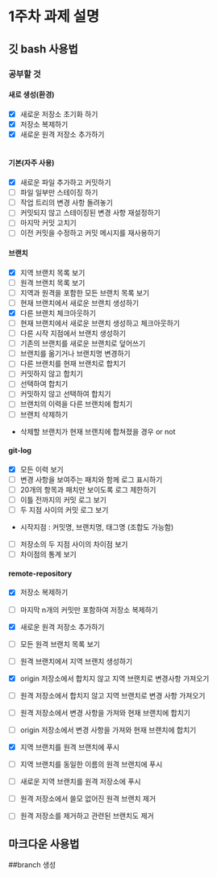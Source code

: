 # 1주차 과제 설명

## 깃 bash 사용법

### 공부할 것
#### 새로 생성(환경)
- [x] 새로운 저장소 초기화 하기
- [x] 저장소 복제하기
- [x] 새로운 원격 저장소 추가하기<br><br>
#### 기본(자주 사용)
- [x] 새로운 파일 추가하고 커밋하기
- [ ] 파일 일부만 스테이징 하기
- [ ] 작업 트리의 변경 사항 돌려놓기
- [ ] 커밋되지 않고 스테이징된 변경 사항 재설정하기
- [ ] 마지막 커밋 고치기
- [ ] 이전 커밋을 수정하고 커밋 메시지를 재사용하기
#### 브랜치
- [x] 지역 브랜치 목록 보기
- [ ] 원격 브랜치 목록 보기
- [ ] 지역과 원격을 포함한 모든 브랜치 목록 보기
- [ ] 현재 브랜치에서 새로운 브랜치 생성하기
- [x] 다른 브랜치 체크아웃하기
- [ ] 현재 브랜치에서 새로운 브랜치 생성하고 체크아웃하기
- [ ] 다른 시작 지점에서 브랜치 생성하기
- [ ] 기존의 브랜치를 새로운 브랜치로 덮어쓰기
- [ ] 브랜치를 옮기거나 브랜치명 변경하기
- [ ] 다른 브랜치를 현재 브랜치로 합치기
- [ ] 커밋하지 않고 합치기
- [ ] 선택하여 합치기
- [ ] 커밋하지 않고 선택하여 합치기
- [ ] 브랜치의 이력을 다른 브랜치에 합치기
- [ ] 브랜치 삭제하기
- 삭제할 브랜치가 현재 브랜치에 합쳐졌을 경우 or not
#### git-log
- [x] 모든 이력 보기
- [ ] 변경 사항을 보여주는 패치와 함께 로그 표시하기
- [ ] 20개의 항목과 패치만 보이도록 로그 제한하기
- [ ] 이틀 전까지의 커밋 로그 보기
- [ ] 두 지점 사이의 커밋 로그 보기
- 시작지점 : 커밋명, 브랜치명, 태그명 (조합도 가능함)
- [ ] 저장소의 두 지점 사이의 차이점 보기
- [ ] 차이점의 통계 보기
#### remote-repository
- [x] 저장소 복제하기
- [ ] 마지막 n개의 커밋만 포함하여 저장소 복제하기
- [x] 새로운 원격 저장소 추가하기
- [ ] 모든 원격 브랜치 목록 보기
- [ ] 원격 브랜치에서 지역 브랜치 생성하기
- [x] origin 저장소에서 합치지 않고 지역 브랜치로 변경사항 가져오기
- [ ] 원격 저장소에서 합치지 않고 지역 브랜치로 변경 사항 가져오기
- [ ] 원격 저장소에서 변경 사항을 가져와 현재 브랜치에 합치기
- [ ] origin 저장소에서 변경 사항을 가져와 현재 브랜치에 합치기
- [x] 지역 브랜치를 원격 브랜치에 푸시
- [ ] 지역 브랜치를 동일한 이름의 원격 브랜치에 푸시
- [ ] 새로운 지역 브랜치를 원격 저장소에 푸시
- [ ] 원격 저장소에서 쓸모 없어진 원격 브랜치 제거
- [ ] 원격 저장소를 제거하고 관련된 브랜치도 제거


## 마크다운 사용법

##branch 생성